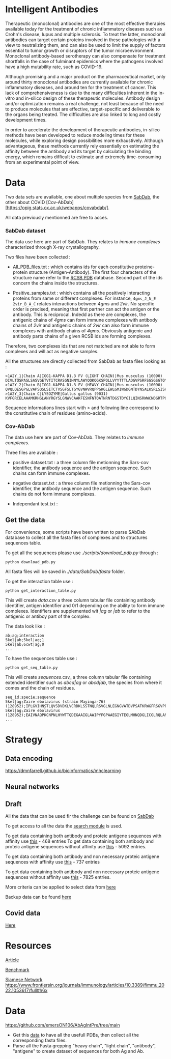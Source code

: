 # Intelligent Antibodies

Therapeutic (monoclonal) antibodies are one of the most effective therapies available today for the treatment of chronic inflammatory diseases such as Crohn's disease, lupus and multiple sclerosis. To treat the latter, monoclonal antibodies can target certain proteins involved in these pathologies with a view to neutralizing them, and can also be used to limit the supply of factors essential to tumor growth or disruptors of the tumor microenvironment. Monoclonal antibody-based serotherapy can also compensate for treatment shortfalls in the case of fulminant epidemics where the pathogens involved have a high mutability rate, such as COVID-19.

Although promising and a major product on the pharmaceutical market, only around thirty monoclonal antibodies are currently available for chronic inflammatory diseases, and around ten for the treatment of cancer. This lack of comprehensiveness is due to the many difficulties inherent in the in-vitro and in-silico design of these therapeutic molecules. Antibody design and/or optimization remains a real challenge, not least because of the need to produce molecules that are effective, target-specific and deliverable to the organs being treated. The difficulties are also linked to long and costly development times.

In order to accelerate the development of therapeutic antibodies, in-silico methods have been developed to reduce modeling times for these molecules, while exploring design possibilities more exhaustively. Although advantageous, these methods currently rely essentially on estimating the affinity between the antibody and its target by calculating the binding energy, which remains difficult to estimate and extremely time-consuming from an experimental point of view.


# Data

Two data sets are available, one about multiple species from [SabDab](https://opig.stats.ox.ac.uk/webapps/sabdab-sabpred/sabdab), the other about COVID [Cov-AbDab] [https://opig.stats.ox.ac.uk/webapps/covabdab/]. 

All data previously mentionned are free to acces. 

### SabDab dataset

The data use here are part of SabDab. They relates to _immune complexes_ characterized through X-ray crystallography. 

Two files have been collected :

- All_PDB_files.txt : which contains ids for each constitutive proteine-protein structure (Antigen-Antibody). The first four characters of the structure name refer to the [RCSB PDB](https://www.rcsb.org/) database. Second part of the ids concern the chains inside the structures. 

- Positive_samples.txt : which contains all the positively interacting proteins from same or different complexes. For instance, ```4gms_J_N_E	2vir_B_A_C``` relates interactions between _4gms_ and _2vir_. No specific order is precised, meaning that first partner can act the antigen or the antibody. This is reciprocal. Indedd as there are complexes, the antigenic chains of _4gms_ can form immune complexes with antibody chains of _2vir_ and antigenic chains of _2vir_ can also form immune complexes with antibody chains of _4gms_. Obviously antigenic and antibody parts chains of a given RCSB ids are forming complexes. 

Therefore, two complexes ids that are not matched are not able to form complexes and will act as negative samples. 

All the structures are directly collected from SabDab as fasta files looking as : 

```
>1A2Y_1|Chain A|IGG1-KAPPA D1.3 FV (LIGHT CHAIN)|Mus musculus (10090)
DIVLTQSPASLSASVGETVTITCRASGNIHNYLAWYQQKQGKSPQLLVYYTTTLADGVPSRFSGSGSGTQYSLKINSLQPEDFGSYYCQHFWSTPRTFGGGTKLEIK
>1A2Y_2|Chain B|IGG1-KAPPA D1.3 FV (HEAVY CHAIN)|Mus musculus (10090)
QVQLQESGPGLVAPSQSLSITCTVSGFSLTGYGVNWVRQPPGKGLEWLGMIWGDGNTDYNSALKSRLSISKDNSKSQVFLKMNSLHTDDTARYYCARERDYRLDYWGQGTTLTVSS
>1A2Y_3|Chain C|LYSOZYME|Gallus gallus (9031)
KVFGRCELAAAMKRHGLANYRGYSLGNWVCAAKFESNFNTQATNRNTDGSTDYGILQINSRWWCNDGRTPGSRNLCNIPCSALLSSDITASVNCAKKIVSDGNGMNAWVAWRNRCKGTDVQAWIRGCRL
```

Sequence informations lines start with _>_ and following line correspond to the constitutive chain of residues (amino-acids). 

### Cov-AbDab

The data use here are part of Cov-AbDab. They relates to _immune complexes_.

Three files are available : 

- positive dataset.txt : a three column file metionning the Sars-cov identifier, the antibody sequence and the antigen sequence. Such chains can form immune complexes.

- negative dataset.txt : a three column file metionning the Sars-cov identifier, the antibody sequence and the antigen sequence. Such chains do not  form immune complexes.

- Independant test.txt  : 


## Get the data

For convenience, some scripts have been written to parse SAbDab database to collect all the fasta files of complexes and to structures sequences table. 

To get all the sequences please use _./scripts/download_pdb.py_ through : 

```
python download_pdb.py
```

All fasta files will be saved in _./data/SabDab/fasta_ folder.

To get the interaction table use : 

```
python get_interaction_table.py
```

This will create _data.csv_ a three column tabular file containing antibody identifier, antigen identifier and 0/1 depending on the ability to form immune complexes. Identifiers are supplemented wit _|ag_ or _|ab_ to refer to the antigenic or antiboy part of the complex.

The data look like : 

```
ab;ag;interaction
5kel|ab;5kel|ag;1
5kel|ab;6cwt|ag;0
...
```

To have the sequences table use :

```
python get_seq_table.py
```

This will create _sequences_.csv_ a three column tabular file containing extended identifier such as _abcd|ag_ or _abcd|ab_, the species from where it comes and the chain of residues.

```
seq_id;specie;sequence
5kel|ag;Zaire ebolavirus (strain Mayinga-76) (128952);IPLGVIHNSTLQVSDVDKLVCRDKLSSTNQLRSVGLNLEGNGVATDVPSATKRWGFRSGVPPKVVNYEAGEWAENCYNLEIKKPDGSECLPAAPDGIRGFPRCRYVHKVSGTGPCAGDFAFHKEGAFFLYDRLASTVIYRGTTFAEGVVAFLILPQAKKDFFSSHPLREPVNATEDPSSGYYSTTIRYQATGFGTNETEYLFEVDNLTYVQLESRFTPQFLLQLNETIYTSGKRSNTTGKLIWKVNPEIDTTIGEWAFWETKKNLTRKIRSEELSFTVVSNGAKNISGQSPARTSSDPGTNTTTEDHKIMASENSSAMVQVHSQGREAAVSHLTTLATISTSPQSLTTKPGPDNSTHNTPVYKLDISEATQVEQHHRRTDNDSTASDTPSATTAAGPPKAENTNTSKSTDFLDPATTTSPQNHSETAGNNNTHHQDTGEESASSGKLGLITNTIAGVAGLITGGRRTRR
5kel|ag;Zaire ebolavirus (128952);EAIVNAQPKCNPNLHYWTTQDEGAAIGLAWIPYFGPAAEGIYTEGLMHNQDGLICGLRQLANETTQALQLFLRATTELRTFSILNRKAIDFLLQRWGGTCHILGPDCCIEPHDWTKNITDKIDQIIHDFVDKTLPDLEVDDDD
...
```

# Strategy

## Data encoding

https://dmnfarrell.github.io/bioinformatics/mhclearning

## Neural networks

## Draft

All the data that can be used fir the challenge can be found on [SabDab](https://opig.stats.ox.ac.uk/webapps/sabdab-sabpred/sabdab)

To get access to all the data the [search module]() is used. 

To get data containing both antibody and proteic antigene sequences with affinity use [this](https://opig.stats.ox.ac.uk/webapps/sabdab-sabpred/sabdab/search/?ABtype=All&method=All&species=All&resolution=&rfactor=&antigen=Protein&ltype=All&constantregion=All&affinity=True&chothiapos=&restype=ALA) - 468 entries
To get data containing both antibody and proteic antigene sequences without affinity use [this](https://opig.stats.ox.ac.uk/webapps/sabdab-sabpred/sabdab/search/?ABtype=All&method=All&species=All&resolution=&rfactor=&antigen=Protein&ltype=All&constantregion=All&affinity=All&chothiapos=&restype=ALA) - 5092 entries.

To get data containing both antibody and non necessary proteic antigene sequences with affinity use [this](https://opig.stats.ox.ac.uk/webapps/sabdab-sabpred/sabdab/search/?ABtype=All&method=All&species=All&resolution=&rfactor=&antigen=All&ltype=All&constantregion=All&affinity=True&chothiapos=&restype=ALA) - 737 entries

To get data containing both antibody and non necessary proteic antigene sequences without affinity use [this](https://opig.stats.ox.ac.uk/webapps/sabdab-sabpred/sabdab/search/?ABtype=All&method=All&species=All&resolution=&rfactor=&antigen=All&ltype=All&constantregion=All&affinity=All&chothiapos=&restype=ALA) - 7825 entries.

More criteria can be applied to select data from [here](https://opig.stats.ox.ac.uk/webapps/sabdab-sabpred/sabdab/search/)




Backup data can be found [here](https://github.com/mit-ll/AlphaSeq_Antibody_Dataset)

## Covid data

[Here](https://opig.stats.ox.ac.uk/webapps/covabdab/)

# Resources

[Article](https://www.sciencedirect.com/science/article/pii/S1093326322002431)


[Benchmark](https://github.com/piercelab/antibody_benchmark)


[Siamese Network](https://github.com/emersON106/AbAgIntPre)
https://www.frontiersin.org/journals/immunology/articles/10.3389/fimmu.2022.1053617/full#h6x

# Data
https://github.com/emersON106/AbAgIntPre/tree/main

 - Get this [data](https://github.com/emersON106/AbAgIntPre/tree/main/SAbDab) to have all the usefull PDBs, then collect all the corresponding fasta files.
 - Parse all the Fasta grepping "heavy chain", "light chain", "antibody", "antigene" to create dataset of sequences for both Ag and Ab.
